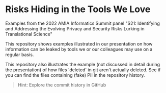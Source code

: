 # Risks Hiding in the Tools We Love

Examples from the 2022 AMIA Informatics Summit panel "S21: Identifying and Addressing the Evolving Privacy and Security Risks Lurking in Translational Science"

This repository shows examples illustrated in our presentation on how information can be leaked by tools we or our colleagues may use on a regular basis.

This repository also illustrates the example (not discussed in detail during the presentation) of how files 'deleted' in git aren't actually deleted.  See if you can find the files containing (fake) PII in the repository history.

> Hint: Explore the commit history in GitHub
